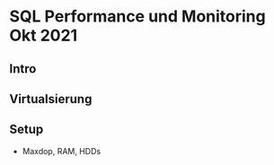 # SQL Performance und Monitoring Okt 2021

## Intro

## Virtualsierung

## Setup

* Maxdop, RAM, HDDs
 
